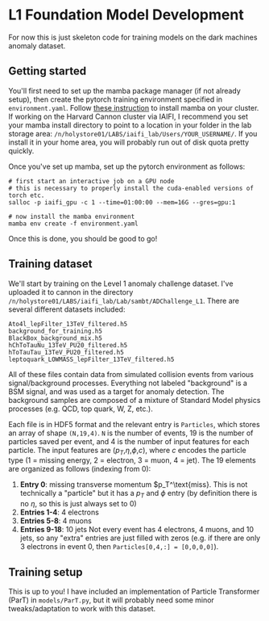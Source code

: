 # L1 Foundation Model Development

For now this is just skeleton code for training models on the dark machines anomaly dataset.

## Getting started
You'll first need to set up the mamba package manager (if not already setup), then create the pytorch training environment specified in `environment.yaml`. Follow [these instruction](https://mamba.readthedocs.io/en/latest/installation/mamba-installation.html) to install mamba on your cluster. If working on the Harvard Cannon cluster via IAIFI, I recommend you set your mamba install directory to point to a location in your folder in the lab storage area: `/n/holystore01/LABS/iaifi_lab/Users/YOUR_USERNAME/`. If you install it in your home area, you will probably run out of disk quota pretty quickly.

Once you've set up mamba, set up the pytorch environment as follows:
```
# first start an interactive job on a GPU node
# this is necessary to properly install the cuda-enabled versions of torch etc.
salloc -p iaifi_gpu -c 1 --time=01:00:00 --mem=16G --gres=gpu:1

# now install the mamba environment
mamba env create -f environment.yaml
```
Once this is done, you should be good to go!

## Training dataset
We'll start by training on the Level 1 anomaly challenge dataset. I've uploaded it to cannon in the directory `/n/holystore01/LABS/iaifi_lab/Lab/sambt/ADChallenge_L1`. There are several different datasets included:
```
Ato4l_lepFilter_13TeV_filtered.h5
background_for_training.h5
BlackBox_background_mix.h5
hChToTauNu_13TeV_PU20_filtered.h5
hToTauTau_13TeV_PU20_filtered.h5
leptoquark_LOWMASS_lepFilter_13TeV_filtered.h5
```
All of these files contain data from simulated collision events from various signal/background processes. Everything not labeled "background" is a BSM signal, and was used as a target for anomaly detection. The background samples are composed of a mixture of Standard Model physics processes (e.g. QCD, top quark, W, Z, etc.). 

Each file is in HDF5 format and the relevant entry is `Particles`, which stores an array of shape `(N,19,4)`. `N` is the number of events, 19 is the number of particles saved per event, and 4 is the number of input features for each particle. The input features are ($p_T$,$\eta$,$\phi$,$c$), where $c$ encodes the particle type (1 = missing energy, 2 = electron, 3 = muon, 4 = jet). The 19 elements are organized as follows (indexing from 0):
1. **Entry 0**:  missing transverse momentum $p_T^\text{miss}. This is not technically a "particle" but it has a $p_T$ and $\phi$ entry (by definition there is no $\eta$, so this is just always set to 0)
2. **Entries 1-4**: 4 electrons
3. **Entries 5-8**: 4 muons
4. **Entries 9-18**: 10 jets
Not every event has 4 electrons, 4 muons, and 10 jets, so any "extra" entries are just filled with zeros (e.g. if there are only 3 electrons in event 0, then `Particles[0,4,:] = [0,0,0,0]`).

## Training setup
This is up to you! I have included an implementation of Particle Transformer (ParT) in `models/ParT.py`, but it will probably need some minor tweaks/adaptation to work with this dataset. 